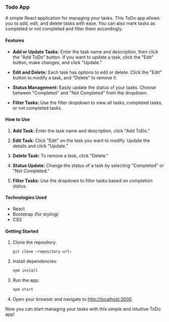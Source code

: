 ### Todo App

A simple React application for managing your tasks. This ToDo app allows you to add, edit, and delete tasks with ease. You can also mark tasks as completed or not completed and filter them accordingly.

#### Features

- **Add or Update Tasks:** Enter the task name and description, then click the "Add ToDo" button. If you want to update a task, click the "Edit" button, make changes, and click "Update."

- **Edit and Delete:** Each task has options to edit or delete. Click the "Edit" button to modify a task, and "Delete" to remove it.

- **Status Management:** Easily update the status of your tasks. Choose between "Completed" and "Not Completed" from the dropdown.

- **Filter Tasks:** Use the filter dropdown to view all tasks, completed tasks, or not completed tasks.

#### How to Use

1. **Add Task:** Enter the task name and description, click "Add ToDo."

2. **Edit Task:** Click "Edit" on the task you want to modify. Update the details and click "Update."

3. **Delete Task:** To remove a task, click "Delete."

4. **Status Update:** Change the status of a task by selecting "Completed" or "Not Completed."

5. **Filter Tasks:** Use the dropdown to filter tasks based on completion status.

#### Technologies Used

- React
- Bootstrap (for styling)
- CSS

#### Getting Started

1. Clone the repository:

   ```bash
   git clone <repository-url>
   ```

2. Install dependencies:

   ```bash
   npm install
   ```

3. Run the app:

   ```bash
   npm start
   ```

4. Open your browser and navigate to [http://localhost:3000](http://localhost:3000).

Now you can start managing your tasks with this simple and intuitive ToDo app!
